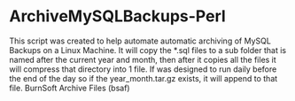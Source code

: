 # ArchiveMySQLBackups-Perl
This script was created to help automate automatic archiving of MySQL Backups on a Linux Machine.  It will copy the *.sql files to a sub folder that is named after the current year and month, then after it copies all the files it will compress that directory into 1 file.  If was designed to run daily before the end of the day so if the year_month.tar.gz exists, it will append to that file. BurnSoft Archive Files (bsaf)
